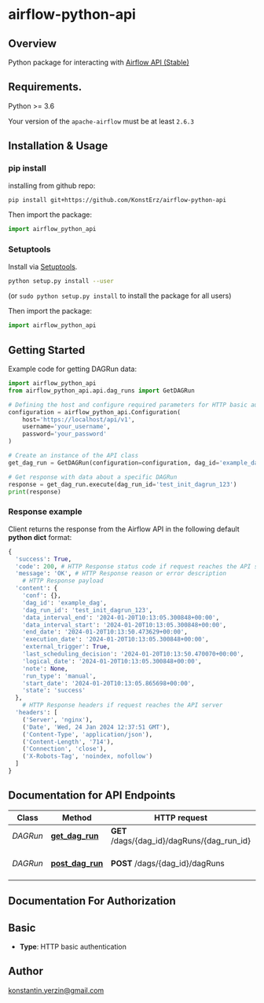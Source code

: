 # airflow-python-api

## Overview

Python package for interacting with [Airflow API (Stable)](https://airflow.apache.org/docs/apache-airflow/stable/stable-rest-api-ref.html)

## Requirements.

Python >= 3.6

Your version of the `apache-airflow` must be at least `2.6.3`

## Installation & Usage
### pip install

installing from github repo:

```sh
pip install git+https://github.com/KonstErz/airflow-python-api
```

Then import the package:
```python
import airflow_python_api
```

### Setuptools

Install via [Setuptools](http://pypi.python.org/pypi/setuptools).

```sh
python setup.py install --user
```
(or `sudo python setup.py install` to install the package for all users)

Then import the package:
```python
import airflow_python_api
```

## Getting Started

Example code for getting DAGRun data:

```python
import airflow_python_api
from airflow_python_api.api.dag_runs import GetDAGRun

# Defining the host and configure required parameters for HTTP basic authorization
configuration = airflow_python_api.Configuration(
    host='https://localhost/api/v1',
    username='your_username',
    password='your_password'
)

# Create an instance of the API class
get_dag_run = GetDAGRun(configuration=configuration, dag_id='example_dag')

# Get response with data about a specific DAGRun
response = get_dag_run.execute(dag_run_id='test_init_dagrun_123')
print(response)
```

### Response example

Client returns the response from the Airflow API in the following default **python dict** format:

```python
{
  'success': True, 
  'code': 200, # HTTP Response status code if request reaches the API server
  'message': 'OK', # HTTP Response reason or error description
    # HTTP Response payload
  'content': {
    'conf': {}, 
    'dag_id': 'example_dag', 
    'dag_run_id': 'test_init_dagrun_123', 
    'data_interval_end': '2024-01-20T10:13:05.300848+00:00', 
    'data_interval_start': '2024-01-20T10:13:05.300848+00:00', 
    'end_date': '2024-01-20T10:13:50.473629+00:00', 
    'execution_date': '2024-01-20T10:13:05.300848+00:00', 
    'external_trigger': True, 
    'last_scheduling_decision': '2024-01-20T10:13:50.470070+00:00', 
    'logical_date': '2024-01-20T10:13:05.300848+00:00', 
    'note': None, 
    'run_type': 'manual', 
    'start_date': '2024-01-20T10:13:05.865698+00:00', 
    'state': 'success'
  }, 
    # HTTP Response headers if request reaches the API server
  'headers': [
    ('Server', 'nginx'), 
    ('Date', 'Wed, 24 Jan 2024 12:37:51 GMT'), 
    ('Content-Type', 'application/json'), 
    ('Content-Length', '714'), 
    ('Connection', 'close'), 
    ('X-Robots-Tag', 'noindex, nofollow')
  ]
}
```

## Documentation for API Endpoints

Class | Method | HTTP request | Description
------------ | ------------- | ------------- | -------------
*DAGRun* | [**get_dag_run**](docs/DAGRun.md#get_dag_run) | **GET** /dags/{dag_id}/dagRuns/{dag_run_id} | Get a DAG run
*DAGRun* | [**post_dag_run**](docs/DAGRun.md#post_dag_run) | **POST** /dags/{dag_id}/dagRuns | Trigger a new DAG run


## Documentation For Authorization


## Basic

- **Type**: HTTP basic authentication


## Author

konstantin.yerzin@gmail.com

